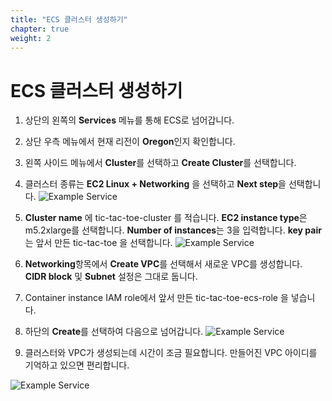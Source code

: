 ```yaml
---
title: "ECS 클러스터 생성하기"
chapter: true
weight: 2
---
```


# ECS 클러스터 생성하기

1. 상단의 왼쪽의 **Services** 메뉴를 통해 ECS로 넘어갑니다.
1. 상단 우측 메뉴에서 현재 리전이 **Oregon**인지 확인합니다.
1. 왼쪽 사이드 메뉴에서 **Cluster**를 선택하고 **Create Cluster**를 선택합니다.
1. 클러스터 종류는 **EC2 Linux + Networking** 을 선택하고 **Next step**을 선택합니다.
![Example Service](/images/tic-tac-toe/cluster-build-1.png)
1. **Cluster name** 에 tic-tac-toe-cluster 를 적습니다.
**EC2 instance type**은 m5.2xlarge를 선택합니다.
**Number of instances**는 3을 입력합니다.
**key pair**는 앞서 만든 tic-tac-toe 을 선택합니다.
![Example Service](/images/tic-tac-toe/cluster-build-2.png)

1. **Networking**항목에서 **Create VPC**를 선택해서 새로운 VPC를 생성합니다.
**CIDR block** 및 **Subnet** 설정은 그대로 둡니다.
1. Container instance IAM role에서 앞서 만든 tic-tac-toe-ecs-role 을 넣습니다.
1. 하단의 **Create**를 선택하여 다음으로 넘어갑니다.
![Example Service](/images/tic-tac-toe/cluster-build-3.png)

1. 클러스터와 VPC가 생성되는데 시간이 조금 필요합니다.
만들어진 VPC 아이디를 기억하고 있으면 편리합니다.

![Example Service](/images/tic-tac-toe/cluster-build-4.png)

